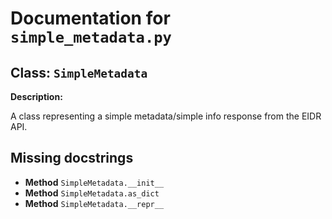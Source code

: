 # Documentation for `simple_metadata.py`

## Class: `SimpleMetadata`


**Description:**

A class representing a simple metadata/simple info response from the EIDR API.



## Missing docstrings

- **Method** `SimpleMetadata.__init__`
- **Method** `SimpleMetadata.as_dict`
- **Method** `SimpleMetadata.__repr__`